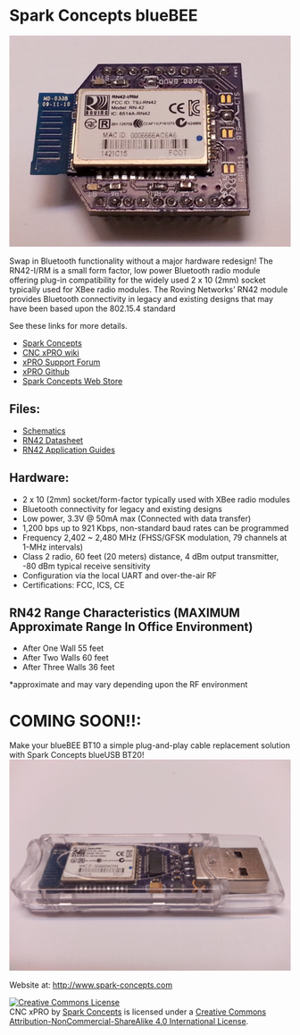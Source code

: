 Spark Concepts blueBEE
===================
![BT10 Board](https://github.com/Spark-Concepts/blueBEE/blob/master/wiki/20140914_231741.jpg)

Swap in Bluetooth functionality without a major hardware redesign! The RN42-I/RM is a small form factor, low power Bluetooth radio module offering plug-in compatibility for the widely used 2 x 10 (2mm) socket typically used for XBee radio modules. 
The Roving Networks’ RN42 module provides Bluetooth connectivity in legacy and existing designs that may have been based upon the 802.15.4 standard

See these links for more details.

* [Spark Concepts](https://www.spark-concepts.com/)
* [CNC xPRO wiki](https://github.com/Spark-Concepts/xPRO/wiki)
* [xPRO Support Forum](http://www.spark-concepts.com/forums/)
* [xPRO Github](https://github.com/Spark-Concepts/blueBEE/)
* [Spark Concepts Web Store](http://www.spark-concepts.com/)

<H2>Files:</H2>

* [Schematics](https://github.com/Spark-Concepts/blueBEE/tree/master/Schematics)
* [RN42 Datasheet](http://ww1.microchip.com/downloads/en/DeviceDoc/rn-42-ds-v2.32r.pdf)
* [RN42 Application Guides](https://github.com/Spark-Concepts/blueBEE/tree/master/Datasheets)

<H2>Hardware:</H2>
<UL>
<LI>2 x 10 (2mm) socket/form-factor typically used with XBee radio modules
<LI>Bluetooth connectivity for legacy and existing designs
<LI>Low power, 3.3V @ 50mA max (Connected with data transfer)
<LI>1,200 bps up to 921 Kbps, non-standard baud rates can be programmed
<LI>Frequency 2,402 ~ 2,480 MHz (FHSS/GFSK modulation, 79 channels at 1-MHz intervals)
<LI>Class 2 radio, 60 feet (20 meters) distance, 4 dBm output transmitter, -80 dBm typical receive sensitivity
<LI>Configuration via the local UART and over-the-air RF
<LI>Certifications: FCC, ICS, CE
</UL>

<H2>RN42 Range Characteristics (MAXIMUM Approximate Range In Office Environment)</H2>
<UL>
<LI>After One Wall 55 feet
<LI>After Two Walls 60 feet
<LI>After Three Walls 36 feet
</UL>
*approximate and may vary depending upon the RF environment

# COMING SOON!!: 
Make your blueBEE BT10 a simple plug-and-play cable replacement solution with Spark Concepts blueUSB BT20!
![BT20](https://github.com/Spark-Concepts/blueBEE/blob/master/wiki/20140914_232635.jpg)

Website at: http://www.spark-concepts.com

<a rel="license" href="http://creativecommons.org/licenses/by-nc-sa/4.0/"><img alt="Creative Commons License" style="border-width:0" src="https://i.creativecommons.org/l/by-nc-sa/4.0/88x31.png" /></a><br /><span xmlns:dct="http://purl.org/dc/terms/" property="dct:title">CNC xPRO</span> by <a xmlns:cc="http://creativecommons.org/ns#" href="http://www.spark-concepts.com/" property="cc:attributionName" rel="cc:attributionURL">Spark Concepts</a> is licensed under a <a rel="license" href="http://creativecommons.org/licenses/by-nc-sa/4.0/">Creative Commons Attribution-NonCommercial-ShareAlike 4.0 International License</a>.
